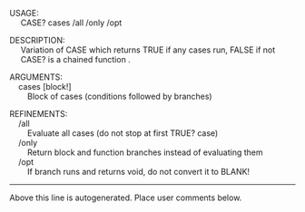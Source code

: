 USAGE:  
&nbsp;&nbsp;&nbsp;&nbsp;&nbsp;CASE?&nbsp;cases&nbsp;/all&nbsp;/only&nbsp;/opt  
  
DESCRIPTION:  
&nbsp;&nbsp;&nbsp;&nbsp;&nbsp;Variation&nbsp;of&nbsp;CASE&nbsp;which&nbsp;returns&nbsp;TRUE&nbsp;if&nbsp;any&nbsp;cases&nbsp;run,&nbsp;FALSE&nbsp;if&nbsp;not  
&nbsp;&nbsp;&nbsp;&nbsp;&nbsp;CASE?&nbsp;is&nbsp;a&nbsp;chained&nbsp;function&nbsp;.  
  
ARGUMENTS:  
&nbsp;&nbsp;&nbsp;&nbsp;cases&nbsp;[block!]  
&nbsp;&nbsp;&nbsp;&nbsp;&nbsp;&nbsp;&nbsp;&nbsp;Block&nbsp;of&nbsp;cases&nbsp;(conditions&nbsp;followed&nbsp;by&nbsp;branches)  
  
REFINEMENTS:  
&nbsp;&nbsp;&nbsp;&nbsp;/all  
&nbsp;&nbsp;&nbsp;&nbsp;&nbsp;&nbsp;&nbsp;&nbsp;Evaluate&nbsp;all&nbsp;cases&nbsp;(do&nbsp;not&nbsp;stop&nbsp;at&nbsp;first&nbsp;TRUE?&nbsp;case)  
&nbsp;&nbsp;&nbsp;&nbsp;/only  
&nbsp;&nbsp;&nbsp;&nbsp;&nbsp;&nbsp;&nbsp;&nbsp;Return&nbsp;block&nbsp;and&nbsp;function&nbsp;branches&nbsp;instead&nbsp;of&nbsp;evaluating&nbsp;them  
&nbsp;&nbsp;&nbsp;&nbsp;/opt  
&nbsp;&nbsp;&nbsp;&nbsp;&nbsp;&nbsp;&nbsp;&nbsp;If&nbsp;branch&nbsp;runs&nbsp;and&nbsp;returns&nbsp;void,&nbsp;do&nbsp;not&nbsp;convert&nbsp;it&nbsp;to&nbsp;BLANK!  
___
Above this line is autogenerated. Place user comments below.